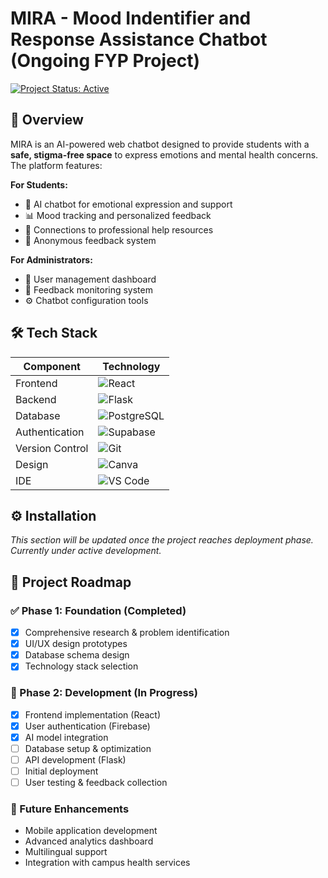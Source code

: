 # MIRA - Mood Indentifier and Response Assistance Chatbot (Ongoing FYP Project)  
[![Project Status: Active](https://img.shields.io/badge/status-active-brightgreen)](https://github.com/MohamedImran7868/Mira)  

## 🌟 Overview  
MIRA is an AI-powered web chatbot designed to provide students with a **safe, stigma-free space** to express emotions and mental health concerns. The platform features:  

**For Students:**  
- 🤖 AI chatbot for emotional expression and support  
- 📊 Mood tracking and personalized feedback  
- 🔗 Connections to professional help resources  
- 📝 Anonymous feedback system  

**For Administrators:**  
- 👥 User management dashboard  
- 📩 Feedback monitoring system  
- ⚙️ Chatbot configuration tools  

## 🛠 Tech Stack  

| Component       | Technology |
|-----------------|------------|
| Frontend        | ![React](https://img.shields.io/badge/React-20232A?logo=react&logoColor=61DAFB) |
| Backend         | ![Flask](https://img.shields.io/badge/Flask-000000?logo=flask&logoColor=white) |
| Database        | ![PostgreSQL](https://img.shields.io/badge/PostgreSQL-336791?logo=postgresql&logoColor=white) |
| Authentication  | ![Supabase](https://img.shields.io/badge/Supabase-3ECF8E?logo=supabase&logoColor=black) |
| Version Control | ![Git](https://img.shields.io/badge/Git-F05032?logo=git&logoColor=white) |
| Design          | ![Canva](https://img.shields.io/badge/Canva-00C4CC?logo=canva&logoColor=white) |
| IDE             | ![VS Code](https://img.shields.io/badge/VS_Code-007ACC?logo=visual-studio-code&logoColor=white) |

## ⚙️ Installation  
*This section will be updated once the project reaches deployment phase. Currently under active development.*

## 📌 Project Roadmap  

### ✅ Phase 1: Foundation (Completed)  
- [X] Comprehensive research & problem identification  
- [X] UI/UX design prototypes  
- [X] Database schema design  
- [X] Technology stack selection  

### 🔧 Phase 2: Development (In Progress)  
- [X] Frontend implementation (React)  
- [X] User authentication (Firebase)  
- [X] AI model integration  
- [ ] Database setup & optimization  
- [ ] API development (Flask)  
- [ ] Initial deployment  
- [ ] User testing & feedback collection  

### 🚀 Future Enhancements  
- Mobile application development  
- Advanced analytics dashboard  
- Multilingual support  
- Integration with campus health services  
